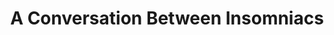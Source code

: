 ---
layout: page
permalink: 2022/conversation-between-insomniacs
sidebar: left
header:
  image_fullwidth: ingenio_header.jpg
title:  "A Conversation Between Insomniacs"
teaser: |
  "A Conversation Between Insomniacs" is a sci-fi screenplay centered around themes of identity and mortality. After an unnamed apocalypse, all remaining humans emigrate from Earth, leaving behind uploaded minds to work on making the Earth's biosphere habitable again. Thousands of years later, the offspring between humans and various alien populations visit Earth to learn about their ancestry. The screenplay follows the encounter between one particular uploaded mind and the part-alien descendants of his original human self, as they comb through the memories of this human and reflect on their respective identities.
show-meta: true
authorname: 'Jiayi Luo'
nominator: 'Christian Soler'
class: 'COMPLIT 154A: Film & Philosophy'
breadcrumb: true
categories:
    - 2022
    - Reimagining
pdf: 'conversation-insomniacs.pdf'
image:
    thumb: 'insomniacs_thumb.jpg'
---
